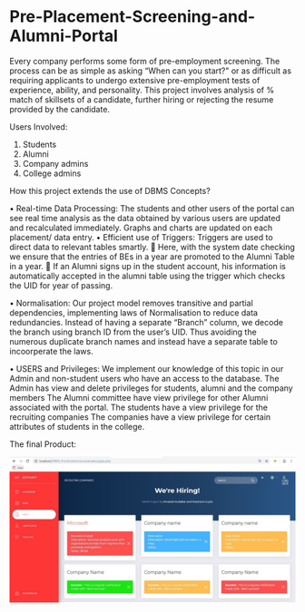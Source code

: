 # Pre-Placement-Screening-and-Alumni-Portal
Every company performs some form of pre-employment screening. The process can be as simple as asking “When can you start?" or as difficult as requiring applicants to undergo extensive pre-employment tests of experience, ability, and personality. This project involves analysis of % match of skillsets of a candidate, further hiring or rejecting the resume provided by the candidate.  


Users Involved:
1.	Students
2.	Alumni
3.	Company admins
4.	College admins

How this project extends the use of DBMS Concepts?

•	Real-time Data Processing:
The students and other users of the portal can see real time analysis as the data obtained by various users are updated and recalculated immediately. 
Graphs and charts are updated on each placement/ data entry.
•	Efficient use of Triggers: 
Triggers are used to direct data to relevant tables smartly. 
	Here, with the system date checking we ensure that the entries of BEs in a year are promoted to the Alumni Table in a year.
	If an Alumni signs up in the student account, his information is automatically accepted in the alumni table using the trigger which checks the UID for year of passing.

•	Normalisation: 
Our project model removes transitive and partial dependencies, implementing laws of Normalisation to reduce data redundancies.
Instead of having a separate “Branch” column, we decode the branch using branch ID from the user’s UID. Thus avoiding the numerous duplicate branch names and instead have a separate table to incoorperate the laws.

•	USERS and Privileges:
We implement our knowledge of this topic in our Admin and non-student users who have an access to the database. 
The Admin has view and delete privileges for students, alumni and the company members
The Alumni committee have view privilege for other Alumni associated with the portal.
The students have a view privilege for the recruiting companies 
The companies have a view privilege for certain attributes of students in the college.

The final Product:

![](/portal.jpg)


